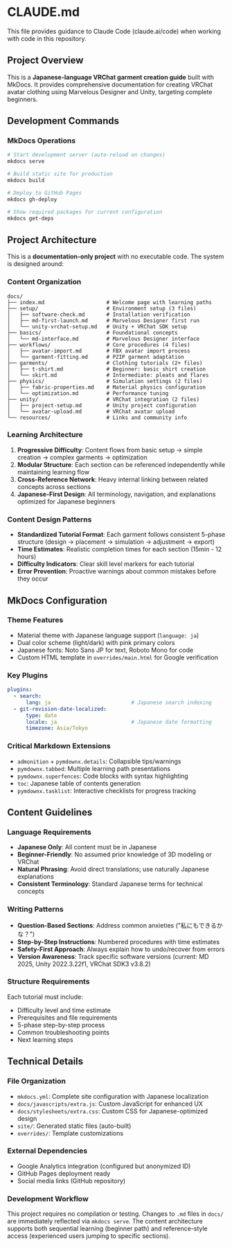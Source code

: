 # CLAUDE.md

This file provides guidance to Claude Code (claude.ai/code) when working with code in this repository.

## Project Overview

This is a **Japanese-language VRChat garment creation guide** built with MkDocs. It provides comprehensive documentation for creating VRChat avatar clothing using Marvelous Designer and Unity, targeting complete beginners.

## Development Commands

### MkDocs Operations
```bash
# Start development server (auto-reload on changes)
mkdocs serve

# Build static site for production
mkdocs build

# Deploy to GitHub Pages
mkdocs gh-deploy

# Show required packages for current configuration
mkdocs get-deps
```

## Project Architecture

This is a **documentation-only project** with no executable code. The system is designed around:

### Content Organization
```
docs/
├── index.md                    # Welcome page with learning paths
├── setup/                      # Environment setup (3 files)
│   ├── software-check.md       # Installation verification
│   ├── md-first-launch.md      # Marvelous Designer first run
│   └── unity-vrchat-setup.md   # Unity + VRChat SDK setup
├── basics/                     # Foundational concepts
│   └── md-interface.md         # Marvelous Designer interface
├── workflows/                  # Core procedures (4 files)
│   ├── avatar-import.md        # FBX avatar import process
│   └── garment-fitting.md      # PZIP garment adaptation
├── garments/                   # Clothing tutorials (2+ files)
│   ├── t-shirt.md              # Beginner: basic shirt creation
│   └── skirt.md                # Intermediate: pleats and flares
├── physics/                    # Simulation settings (2 files)
│   ├── fabric-properties.md    # Material physics configuration
│   └── optimization.md         # Performance tuning
├── unity/                      # VRChat integration (2 files)
│   ├── project-setup.md        # Unity project configuration
│   └── avatar-upload.md        # VRChat avatar upload
└── resources/                  # Links and community info
```

### Learning Architecture
1. **Progressive Difficulty**: Content flows from basic setup → simple creation → complex garments → optimization
2. **Modular Structure**: Each section can be referenced independently while maintaining learning flow  
3. **Cross-Reference Network**: Heavy internal linking between related concepts across sections
4. **Japanese-First Design**: All terminology, navigation, and explanations optimized for Japanese beginners

### Content Design Patterns
- **Standardized Tutorial Format**: Each garment follows consistent 5-phase structure (design → placement → simulation → adjustment → export)
- **Time Estimates**: Realistic completion times for each section (15min - 12 hours)
- **Difficulty Indicators**: Clear skill level markers for each tutorial
- **Error Prevention**: Proactive warnings about common mistakes before they occur

## MkDocs Configuration

### Theme Features
- Material theme with Japanese language support (`language: ja`)
- Dual color scheme (light/dark) with pink primary colors
- Japanese fonts: Noto Sans JP for text, Roboto Mono for code
- Custom HTML template in `overrides/main.html` for Google verification

### Key Plugins
```yaml
plugins:
  - search:
      lang: ja                          # Japanese search indexing
  - git-revision-date-localized:
      type: date
      locale: ja                        # Japanese date formatting
      timezone: Asia/Tokyo
```

### Critical Markdown Extensions
- `admonition` + `pymdownx.details`: Collapsible tips/warnings
- `pymdownx.tabbed`: Multiple learning path presentations  
- `pymdownx.superfences`: Code blocks with syntax highlighting
- `toc`: Japanese table of contents generation
- `pymdownx.tasklist`: Interactive checklists for progress tracking

## Content Guidelines

### Language Requirements
- **Japanese Only**: All content must be in Japanese
- **Beginner-Friendly**: No assumed prior knowledge of 3D modeling or VRChat
- **Natural Phrasing**: Avoid direct translations; use naturally Japanese explanations
- **Consistent Terminology**: Standard Japanese terms for technical concepts

### Writing Patterns  
- **Question-Based Sections**: Address common anxieties ("私にもできるかな？")
- **Step-by-Step Instructions**: Numbered procedures with time estimates
- **Safety-First Approach**: Always explain how to undo/recover from errors
- **Version Awareness**: Track specific software versions (current: MD 2025, Unity 2022.3.22f1, VRChat SDK3 v3.8.2)

### Structure Requirements
Each tutorial must include:
- Difficulty level and time estimate
- Prerequisites and file requirements  
- 5-phase step-by-step process
- Common troubleshooting points
- Next learning steps

## Technical Details

### File Organization
- `mkdocs.yml`: Complete site configuration with Japanese localization
- `docs/javascripts/extra.js`: Custom JavaScript for enhanced UX
- `docs/stylesheets/extra.css`: Custom CSS for Japanese-optimized design
- `site/`: Generated static files (auto-built)
- `overrides/`: Template customizations

### External Dependencies
- Google Analytics integration (configured but anonymized ID)
- GitHub Pages deployment ready
- Social media links (GitHub repository)

### Development Workflow
This project requires no compilation or testing. Changes to `.md` files in `docs/` are immediately reflected via `mkdocs serve`. The content architecture supports both sequential learning (beginner path) and reference-style access (experienced users jumping to specific sections).